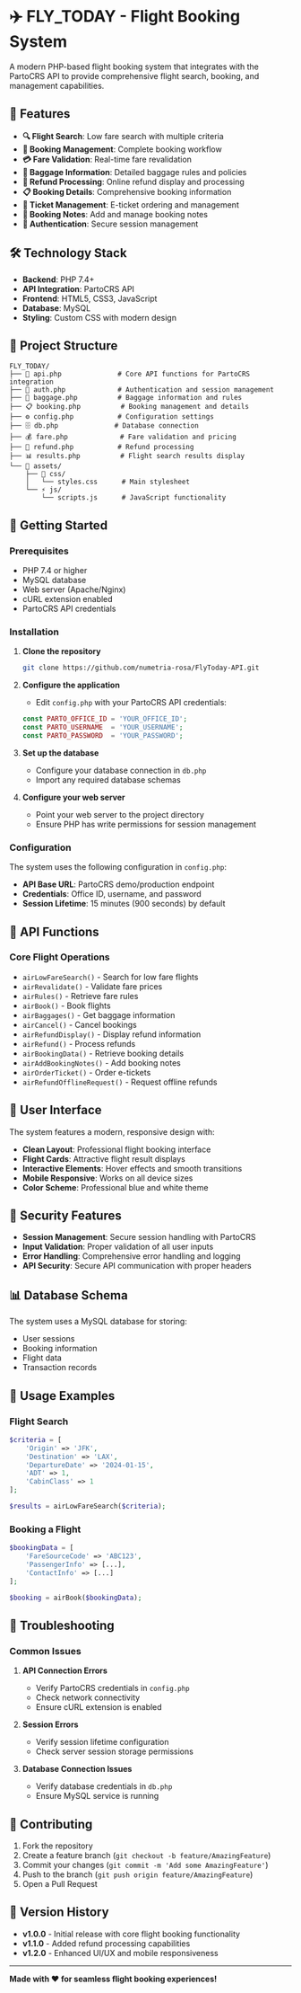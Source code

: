 # ✈️ FLY_TODAY - Flight Booking System

A modern PHP-based flight booking system that integrates with the PartoCRS API to provide comprehensive flight search, booking, and management capabilities.

## 🚀 Features

- **🔍 Flight Search**: Low fare search with multiple criteria
- **📅 Booking Management**: Complete booking workflow
- **💳 Fare Validation**: Real-time fare revalidation
- **🎒 Baggage Information**: Detailed baggage rules and policies
- **🔄 Refund Processing**: Online refund display and processing
- **📋 Booking Details**: Comprehensive booking information
- **🎫 Ticket Management**: E-ticket ordering and management
- **📝 Booking Notes**: Add and manage booking notes
- **🔐 Authentication**: Secure session management

## 🛠️ Technology Stack

- **Backend**: PHP 7.4+
- **API Integration**: PartoCRS API
- **Frontend**: HTML5, CSS3, JavaScript
- **Database**: MySQL 
- **Styling**: Custom CSS with modern design

## 📁 Project Structure

```
FLY_TODAY/
├── 📄 api.php              # Core API functions for PartoCRS integration
├── 🔐 auth.php             # Authentication and session management
├── 🎒 baggage.php          # Baggage information and rules
├── 📋 booking.php          # Booking management and details
├── ⚙️ config.php           # Configuration settings
├── 🗄️ db.php              # Database connection
├── 💰 fare.php             # Fare validation and pricing
├── 🔄 refund.php           # Refund processing
├── 📊 results.php          # Flight search results display
└── 📁 assets/
    ├── 🎨 css/
    │   └── styles.css      # Main stylesheet
    └── ⚡ js/
        └── scripts.js      # JavaScript functionality
```

## 🚀 Getting Started

### Prerequisites

- PHP 7.4 or higher
- MySQL database
- Web server (Apache/Nginx)
- cURL extension enabled
- PartoCRS API credentials

### Installation

1. **Clone the repository**
   ```bash
   git clone https://github.com/numetria-rosa/FlyToday-API.git
   ```

2. **Configure the application**
   - Edit `config.php` with your PartoCRS API credentials:
   ```php
   const PARTO_OFFICE_ID = 'YOUR_OFFICE_ID';
   const PARTO_USERNAME  = 'YOUR_USERNAME';
   const PARTO_PASSWORD  = 'YOUR_PASSWORD';
   ```

3. **Set up the database**
   - Configure your database connection in `db.php`
   - Import any required database schemas

4. **Configure your web server**
   - Point your web server to the project directory
   - Ensure PHP has write permissions for session management

### Configuration

The system uses the following configuration in `config.php`:

- **API Base URL**: PartoCRS demo/production endpoint
- **Credentials**: Office ID, username, and password
- **Session Lifetime**: 15 minutes (900 seconds) by default

## 🔧 API Functions

### Core Flight Operations

- `airLowFareSearch()` - Search for low fare flights
- `airRevalidate()` - Validate fare prices
- `airRules()` - Retrieve fare rules
- `airBook()` - Book flights
- `airBaggages()` - Get baggage information
- `airCancel()` - Cancel bookings
- `airRefundDisplay()` - Display refund information
- `airRefund()` - Process refunds
- `airBookingData()` - Retrieve booking details
- `airAddBookingNotes()` - Add booking notes
- `airOrderTicket()` - Order e-tickets
- `airRefundOfflineRequest()` - Request offline refunds

## 🎨 User Interface

The system features a modern, responsive design with:

- **Clean Layout**: Professional flight booking interface
- **Flight Cards**: Attractive flight result displays
- **Interactive Elements**: Hover effects and smooth transitions
- **Mobile Responsive**: Works on all device sizes
- **Color Scheme**: Professional blue and white theme

## 🔐 Security Features

- **Session Management**: Secure session handling with PartoCRS
- **Input Validation**: Proper validation of all user inputs
- **Error Handling**: Comprehensive error handling and logging
- **API Security**: Secure API communication with proper headers

## 📊 Database Schema

The system uses a MySQL database for storing:
- User sessions
- Booking information
- Flight data
- Transaction records

## 🚀 Usage Examples

### Flight Search
```php
$criteria = [
    'Origin' => 'JFK',
    'Destination' => 'LAX',
    'DepartureDate' => '2024-01-15',
    'ADT' => 1,
    'CabinClass' => 1
];

$results = airLowFareSearch($criteria);
```

### Booking a Flight
```php
$bookingData = [
    'FareSourceCode' => 'ABC123',
    'PassengerInfo' => [...],
    'ContactInfo' => [...]
];

$booking = airBook($bookingData);
```

## 🐛 Troubleshooting

### Common Issues

1. **API Connection Errors**
   - Verify PartoCRS credentials in `config.php`
   - Check network connectivity
   - Ensure cURL extension is enabled

2. **Session Errors**
   - Verify session lifetime configuration
   - Check server session storage permissions

3. **Database Connection Issues**
   - Verify database credentials in `db.php`
   - Ensure MySQL service is running

## 🤝 Contributing

1. Fork the repository
2. Create a feature branch (`git checkout -b feature/AmazingFeature`)
3. Commit your changes (`git commit -m 'Add some AmazingFeature'`)
4. Push to the branch (`git push origin feature/AmazingFeature`)
5. Open a Pull Request





## 🔄 Version History

- **v1.0.0** - Initial release with core flight booking functionality
- **v1.1.0** - Added refund processing capabilities
- **v1.2.0** - Enhanced UI/UX and mobile responsiveness

---

**Made with ❤️ for seamless flight booking experiences!** 

